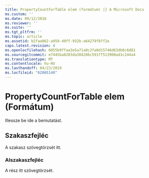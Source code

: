```yaml
---
title: PropertyCountForTable elem (formátum) |} A Microsoft Docs
ms.custom: ''
ms.date: 09/12/2016
ms.reviewer: ''
ms.suite: ''
ms.tgt_pltfrm: ''
ms.topic: article
ms.assetid: b2faa062-a959-49ff-932b-a64279f8ff2e
caps.latest.revision: 4
ms.openlocfilehash: 6055b9ffaa3e5a71a0c2fa0d15746d63db0c6d81
ms.sourcegitcommit: e7445ba8203da304286c591ff513900ad1c244a4
ms.translationtype: MT
ms.contentlocale: hu-HU
ms.lasthandoff: 04/23/2019
ms.locfileid: "62065140"
---
```

# <a name="propertycountfortable-element-format"></a>PropertyCountForTable elem (Formátum)

Illessze be ide a bemutatást.

## <a name="section-heading"></a>Szakaszfejléc

A szakasz szövegtörzsét itt.

### <a name="subsection-heading"></a>Alszakaszfejléc

A rész itt szövegtörzsét.
